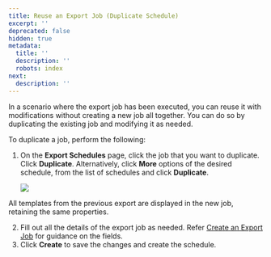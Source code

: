 ```yaml
---
title: Reuse an Export Job (Duplicate Schedule)
excerpt: ''
deprecated: false
hidden: true
metadata:
  title: ''
  description: ''
  robots: index
next:
  description: ''
---
```

In a scenario where the export job has been executed, you can reuse it with modifications without creating a new job all together. You can do so by duplicating the existing job and modifying it as needed.

To duplicate a job, perform the following:

1. On the **Export Schedules** page, click the job that you want to duplicate. Click **Duplicate**. Alternatively, click **More** options of the desired schedule, from the list of schedules and click **Duplicate**.

   ![](https://files.readme.io/2ffd0bb99d95aec53be1680c214adebf4702e7c5b4f2e4f4a81f1f25b356bf3b-image.png)

All templates from the previous export are displayed in the new job, retaining the same properties.

2. Fill out all the details of the export job as needed. Refer [Create an Export Job](https://docs.capillarytech.com/docs/create-an-export-job-step-1-of-3-1) for guidance on the fields.
3. Click **Create** to save the changes and create the schedule.